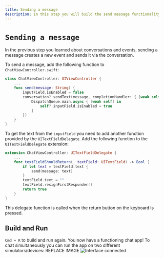 ```yaml
---
title: Sending a message
description: In this step you will build the send message functionality.
---
```


# `Sending a message`

In the previous step you learned about conversations and events, sending a message creates a new event and sends it via the conversation.

To send a message, add the following function to `ChatViewController.swift`:

```swift
class ChatViewController: UIViewController {
    ...
    func send(message: String) {
        inputField.isEnabled = false
        conversation?.sendText(message, completionHandler: { [weak self] (error) in
            DispatchQueue.main.async { [weak self] in
                self?.inputField.isEnabled = true
            }
        })
    }
}
```

To get the text from the `inputField` you need to add another function provided by the `UITextFieldDelegate`. Add the following function to the `UITextFieldDelegate` extension: 

```swift
extension ChatViewController: UITextFieldDelegate {
    ...
    func textFieldShouldReturn(_ textField: UITextField) -> Bool {
        if let text = textField.text {
            send(message: text)
        }
        textField.text = ""
        textField.resignFirstResponder()
        return true
    }
}
```

This delegate function is called when the return button on the keyboard is pressed.


## Build and Run

`Cmd + R` to build and run again. You now have a functioning chat app! To chat simultaneously you can run the app on two different simulators/devices:
REPLACE IMAGE
![Interface connected](/meta/client-sdk/ios-phone-to-app/interface-connected.png)
